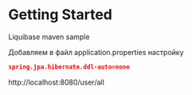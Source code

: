# Getting Started
Liquibase maven sample


Добавляем в файл application.properties настройку
```json
spring.jpa.hibernate.ddl-auto=none
```

 http://localhost:8080/user/all